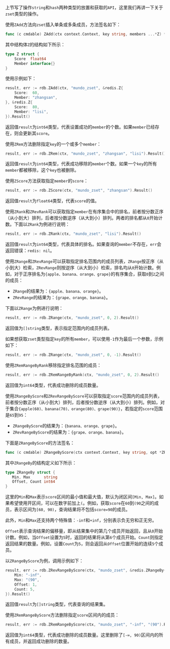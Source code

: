 上节写了操作`string`和`hash`两种类型的放置和获取的`API`，这里我们再讲一下关于`zset`类型的操作。

使用`ZAdd`方法向`zset`插入单条或多条成员，方法签名如下：

```go
func (c cmdable) ZAdd(ctx context.Context, key string, members ...*Z) *IntCmd
```

其中结构体`Z`的结构如下所示：

```go
type Z struct {
	Score  float64
	Member interface{}
}
```

使用示例如下：

```go
result, err := rdb.ZAdd(ctx, "mundo_zset", &redis.Z{
	Score:  60,
	Member: "zhangsan",
}, &redis.Z{
	Score:  80,
	Member: "lisi",
}).Result()
```

返回值`result`为`int64`类型，代表设置成功的`member`的个数。如果`member`已经存在，则会更新其`score`。

使用`ZRem`方法删除指定`key`的一个或多个`member`：

```go
result, err := rdb.ZRem(ctx, "mundo_zset", "zhangsan", "lisi").Result()
```

返回值`result`为`int64`类型，代表成功移除的`member`个数。如果一个`key`的所有`member`都被移除，这个`key`也被删除。

使用`ZScore`方法获取指定`member`的`score`：

```go
result, err := rdb.ZScore(ctx, "mundo_zset", "zhangsan").Result()
```

返回值`result`为`float64`类型，代表`score`的值。

使用`ZRank`和`ZRevRank`可以获取指定`member`在有序集合中的排名，前者按分数正序（从小到大）排列，后者按分数逆序（从大到小）排列。两者的排名都从`0`开始计数。下面以`ZRank`为例进行说明：

```go
result, err := rdb.ZRank(ctx, "mundo_zset", "lisi").Result()
```

返回值`result`为`int64`类型，代表具体的排名。如果查询的`member`不存在，`err`会返回错误：`redis: nil`。

使用`ZRange`和`ZRevRange`可以获取指定排名范围内的成员列表，`ZRange`按正序（从小到大）检索，`ZRevRange`则按逆序（从大到小）检索，排名均从`0`开始计数。例如，对于正序排名为`{apple、banana、orange、grape}`的有序集合，获取`0`到`2`之间的成员：

- `ZRange`的结果为：`{apple、banana、orange}`。
- `ZRevRange`的结果为：`{grape、orange、banana}`。

下面以`ZRange`为例进行说明：

```go
result, err := rdb.ZRange(ctx, "mundo_zset", 0, 2).Result()
```

返回值为`[]string`类型，表示指定范围内的成员列表。

如果想获取`zset`类型指定`key`的所有`member`，可以使用`-1`作为最后一个参数，示例如下：

```go
result, err := rdb.ZRange(ctx, "mundo_zset", 0, -1).Result()
```

使用`ZRemRangeByRank`移除指定排名范围的成员：

```go
result, err := rdb.ZRemRangeByRank(ctx, "mundo_zset", 0, 2).Result()
```

返回值为`int64`类型，代表成功删除的成员数量。

使用`ZRangeByScore`和`ZRevRangeByScore`可以获取指定`score`范围内的成员列表，前者按分数正序（从小到大）排列，后者按分数逆序（从大到小）排列。例如，对于集合`{apple(60)、banana(70)、orange(80)、grape(90)}`，若指定的`score`范围是`65`到`95`：

- `ZRangeByScore`的结果为：`{banana、orange、grape}`。
- `ZRevRangeByScore`的结果为：`{grape、orange、banana}`。

下面是`ZRangeByScore`的方法签名：

```go
func (c cmdable) ZRangeByScore(ctx context.Context, key string, opt *ZRangeBy) *StringSliceCmd
```

其中`ZRangeBy`的结构定义如下所示：

```go
type ZRangeBy struct {
   Min, Max      string
   Offset, Count int64
}
```

这里的`Min`和`Max`表示`score`区间的最小值和最大值，默认为闭区间`[Min, Max]`。如果希望使用开区间，可以在数字前加上`(`。例如，获取`score`在`60`到`(90`之间的成员，表示区间为`[60, 90)`，查询结果将不包括`score=90`的成员。

此外，`Min`和`Max`还支持两个特殊值：`-inf`和`+inf`，分别表示负无穷和正无穷。

`Offset`表示查询结果的偏移量，即从结果集中的第几个成员开始返回，且从`0`开始计数。例如，当`Offset`设置为`5`时，返回的结果将从第`6`个成员开始。`Count`则指定返回结果的数量。例如，设置`Count`为`5`，则会返回从`Offset`位置开始的连续`5`个成员。

以`ZRangeByScore`为例，调用示例如下：

```go
result, err := rdb.ZRevRangeByScore(ctx, "mundo_zset", &redis.ZRangeBy{
	Min: "-inf",
	Max: "(90",
	Offset: 1,
	Count: 5,
}).Result()
```

返回值`result`为`[]string`类型，代表查询的结果集。

使用`ZRemRangeByScore`方法删除指定`score`区间内的成员：

```go
result, err := rdb.ZRemRangeByScore(ctx, "mundo_zset", "-inf", "(90").Result()
```

返回值为`int64`类型，代表成功删除的成员数量。这里删除了`[-∞, 90)`区间内的所有成员，并返回成功删除的数量。

